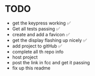 # TODO

- get the keypress working ✅
- Get all tests passing ✅
- create and add a favicon ✅
- get the display flashing up nicely ✅
- add project to gitHub ✅
- complete all th repo info
- host project
- post the link in fcc and get it passing
- fix up this readme
